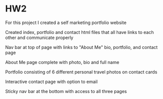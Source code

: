 # HW2

For this project I created a self marketing portfolio website 

Created index, portfolio and contact html files that all have links to each other and communicate properly 

Nav bar at top of page with links to "About Me" bio, portfolio, and contact page

About Me page complete with photo, bio and full name 

Portfolio consisting of 6 different personal travel photos on contact cards 

Interactive contact page with option to email

Sticky nav bar at the bottom with access to all three pages